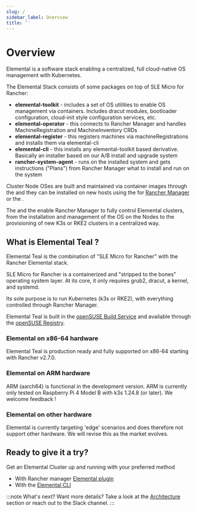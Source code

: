 ```yaml
---
slug: /
sidebar_label: Overview
title: ''
---
```


# Overview

Elemental is a software stack enabling a centralized, full cloud-native OS management with Kubernetes.

The Elemental Stack consists of some packages on top of SLE Micro for Rancher:

- **elemental-toolkit** - includes a set of OS utilities to enable OS management via containers. Includes dracut modules, bootloader configuration, cloud-init style configuration services, etc.
- **elemental-operator** - this connects to Rancher Manager and handles MachineRegistration and MachineInventory CRDs
- **elemental-register** - this registers machines via machineRegistrations and installs them via elemental-cli
- **elemental-cli** - this installs any elemental-toolkit based derivative. Basically an installer based on our A/B install and upgrade system
- **rancher-system-agent** - runs on the installed system and gets instructions ("Plans") from Rancher Manager what to install and run on the system

Cluster Node OSes are built and maintained via container images through the <Vars name="elemental_cli_name" /> and they can be installed on new hosts using the <Vars link="elemental_ui_url" name="elemental_ui_name" /> for [Rancher Manager](https://www.rancher.com/products/rancher) or the <Vars link="elemental_cli_url" name="elemental_cli_name" />.

The <Vars link="elemental_operator_url" name="elemental_operator_name" /> and the <Vars link="ranchersystemagent_url" name="ranchersystemagent_name" /> enable Rancher Manager to fully control Elemental clusters, from the installation and management of the OS on the Nodes to the provisioning of new K3s or RKE2 clusters in a centralized way.

## What is Elemental Teal ?

Elemental Teal is the combination of "SLE Micro for Rancher" with the Rancher Elemental stack.

SLE Micro for Rancher is a containerized and "stripped to the bones"
operating system layer. At its core, it only requires grub2, dracut, a kernel, and systemd.

Its sole purpose is to run Kubernetes (k3s or RKE2), with everything controlled through Rancher Manager.

Elemental Teal is built in the [openSUSE Build Service](https://build.opensuse.org/package/show/isv:Rancher:Elemental:Stable:Teal53/node-image)
and available through the [openSUSE Registry](https://registry.opensuse.org/cgi-bin/cooverview?srch_term=project%3D%5Eisv%3ARancher%3AElemental%3AStable+container%3D.*).

### Elemental on x86-64 hardware

Elemental Teal is production ready and fully supported on x86-64 starting with Rancher v2.7.0.

### Elemental on ARM hardware

ARM (aarch64) is functional in the development version. ARM is currently only tested on Raspberry Pi 4 Model B with k3s 1.24.8 (or later). We welcome feedback !

### Elemental on other hardware

Elemental is currently targeting 'edge' scenarios and does therefore not support other hardware.
We will revise this as the market evolves.

## Ready to give it a try?

Get an Elemental Cluster up and running with your preferred method

* With Rancher manager [Elemental plugin](quickstart-ui.md)
* With the [Elemental CLI](quickstart-cli.md)

:::note What's next?
Want more details? Take a look at the [Architecture](architecture.md) section or reach out to the <Vars link="elemental_slack_url" name="elemental_slack_name" /> Slack channel.
:::
